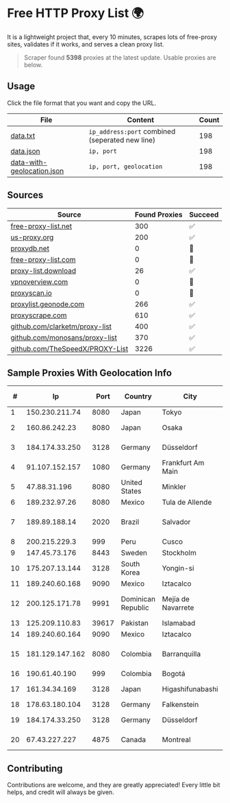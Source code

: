 
# Free HTTP Proxy List 🌍

It is a lightweight project that, every 10 minutes, scrapes lots of free-proxy sites, validates if it works, and serves a clean proxy list.


> Scraper found **5398** proxies at the latest update. Usable proxies are below.

## Usage

Click the file format that you want and copy the URL.


|File|Content|Count|
|----|-------|-----|
|[data.txt](https://raw.githubusercontent.com/themiralay/Proxy-List-World/master/data.txt)|`ip_address:port` combined (seperated new line)|198|
|[data.json](https://raw.githubusercontent.com/themiralay/Proxy-List-World/master/data.json)|`ip, port`|198|
|[data-with-geolocation.json](https://raw.githubusercontent.com/themiralay/Proxy-List-World/master/data-with-geolocation.json)|`ip, port, geolocation`|198|

## Sources

|Source|Found Proxies|Succeed|
|------|-------------|-------|
|[free-proxy-list.net](https://free-proxy-list.net)|300|✅|
|[us-proxy.org](https://www.us-proxy.org)|200|✅|
|[proxydb.net](http://proxydb.net)|0|🚫|
|[free-proxy-list.com](https://free-proxy-list.com/?page=&port=&type%5B%5D=http&type%5B%5D=https&up_time=0&search=Search)|0|🚫|
|[proxy-list.download](https://www.proxy-list.download/HTTP)|26|✅|
|[vpnoverview.com](https://vpnoverview.com/privacy/anonymous-browsing/free-proxy-servers)|0|🚫|
|[proxyscan.io](https://www.proxyscan.io)|0|🚫|
|[proxylist.geonode.com](https://proxylist.geonode.com/api/proxy-list?limit=300&page=1&sort_by=lastChecked&sort_type=desc&protocols=http,https)|266|✅|
|[proxyscrape.com](https://api.proxyscrape.com/v2/?request=displayproxies&protocol=http&timeout=10000&country=all&ssl=all&anonymity=all)|610|✅|
|[github.com/clarketm/proxy-list](https://raw.githubusercontent.com/clarketm/proxy-list/master/proxy-list-raw.txt)|400|✅|
|[github.com/monosans/proxy-list](https://raw.githubusercontent.com/monosans/proxy-list/main/proxies/http.txt)|370|✅|
|[github.com/TheSpeedX/PROXY-List](https://raw.githubusercontent.com/TheSpeedX/PROXY-List/master/http.txt)|3226|✅|


## Sample Proxies With Geolocation Info

|#|Ip|Port|Country|City|Internet Service Provider|
|-|--|----|-------|----|-------------------------|
|1|150.230.211.74|8080|Japan|Tokyo|Oracle Corporation|
|2|160.86.242.23|8080|Japan|Osaka|Sony Network Communications Inc|
|3|184.174.33.250|3128|Germany|Düsseldorf|Colocation America Corporation|
|4|91.107.152.157|1080|Germany|Frankfurt Am Main|Hetzner Online AG|
|5|47.88.31.196|8080|United States|Minkler|Alibaba.com LLC|
|6|189.232.97.26|8080|Mexico|Tula de Allende|Uninet S.A. de C.V.|
|7|189.89.188.14|2020|Brazil|Salvador|ITS TELECOMUNICACOES LTDA|
|8|200.215.229.3|999|Peru|Cusco|Gpon Networks S.A.C.|
|9|147.45.73.176|8443|Sweden|Stockholm|Aeza International LTD|
|10|175.207.13.144|3128|South Korea|Yongin-si|Korea Telecom|
|11|189.240.60.168|9090|Mexico|Iztacalco|Uninet S.A. de C.V.|
|12|200.125.171.78|9991|Dominican Republic|Mejía de Navarrete|WIRELESS MULTI SERVICE VARGAS CABRERA, S. R. L|
|13|125.209.110.83|39617|Pakistan|Islamabad|Multinet 125-110/24|
|14|189.240.60.164|9090|Mexico|Iztacalco|Uninet S.A. de C.V.|
|15|181.129.147.162|8080|Colombia|Barranquilla|EPM Telecomunicaciones S.A. E.S.P.|
|16|190.61.40.190|999|Colombia|Bogotá|Ufinet Panama S.A.|
|17|161.34.34.169|3128|Japan|Higashifunabashi|NTT PC Communications, Inc.|
|18|178.63.180.104|3128|Germany|Falkenstein|Hetzner Online GmbH|
|19|184.174.33.250|3128|Germany|Düsseldorf|Colocation America Corporation|
|20|67.43.227.227|4875|Canada|Montreal|GloboTech Communications|



## Contributing

Contributions are welcome, and they are greatly appreciated! Every
little bit helps, and credit will always be given.

